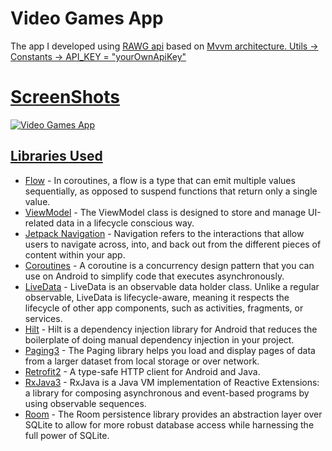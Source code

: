 # Video Games App

The app I developed using <a href="https://rawg.io/apidocs" target="_blank">RAWG api</a> based on <a href="https://developer.android.com/topic/architecture?gclid=Cj0KCQjwyMiTBhDKARIsAAJ-9VuisYVaXZI7LAL3mtc7BdxY6oRFbzvhC69u1Gpatcav2ynEw5nJaYwaAs0GEALw_wcB&gclsrc=aw.ds" target="_blank">Mvvm architecture.
Utils -> Constants -> API_KEY = "yourOwnApiKey"

# ScreenShots

![Video Games App](https://user-images.githubusercontent.com/75806927/166689564-18d8cd1e-2224-42fa-8058-a6d24de497f3.png)


## Libraries Used

- <a href="https://developer.android.com/kotlin/flow" target="_blank">Flow</a> - In coroutines, a flow is a type that can emit multiple values sequentially, as opposed to suspend functions that return only a single value.
- <a href="https://developer.android.com/topic/libraries/architecture/viewmodel" target="_blank">ViewModel</a> - The ViewModel class is designed to store and manage UI-related data in a lifecycle conscious way.
- <a href="https://developer.android.com/guide/navigation">Jetpack Navigation</a> - Navigation refers to the interactions that allow users to navigate across, into, and back out from the different pieces of content within your app.
- <a href="https://kotlinlang.org/docs/coroutines-overview.html">Coroutines</a> - A coroutine is a concurrency design pattern that you can use on Android to simplify code that executes asynchronously.
- <a href="https://developer.android.com/topic/libraries/architecture/livedata">LiveData</a> - LiveData is an observable data holder class. Unlike a regular observable, LiveData is lifecycle-aware, meaning it respects the lifecycle of other app components, such as activities, fragments, or services.
- <a href="https://developer.android.com/training/dependency-injection/hilt-android">Hilt</a> - Hilt is a dependency injection library for Android that reduces the boilerplate of doing manual dependency injection in your project.
- <a href="https://developer.android.com/topic/libraries/architecture/paging/v3-overview">Paging3</a> - The Paging library helps you load and display pages of data from a larger dataset from local storage or over network.
- <a href="https://square.github.io/retrofit/">Retrofit2</a> - A type-safe HTTP client for Android and Java.
- <a href="https://github.com/ReactiveX/RxAndroid">RxJava3</a> - RxJava is a Java VM implementation of Reactive Extensions: a library for composing asynchronous and event-based programs by using observable sequences.
- <a href="https://developer.android.com/training/data-storage/room">Room</a> - The Room persistence library provides an abstraction layer over SQLite to allow for more robust database access while harnessing the full power of SQLite.
